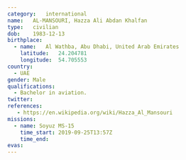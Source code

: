 ```yaml
---
category:	international
name:	AL-MANSOURI, Hazza Ali Abdan Khalfan
type:	civilian
dob:	1983-12-13
birthplace:
  - name:	Al Wathba, Abu Dhabi, United Arab Emirates
    latitude:	24.204781
    longitude:	54.705553
country:
  - UAE
gender:	Male
qualifications:
  - Bachelor in aviation.
twitter:
references:
   - https://en.wikipedia.org/wiki/Hazza_Al_Mansouri
missions:
  - name: Soyuz MS-15
    time_start: 2019-09-25T13:57Z
    time_end:
evas:
---
```

